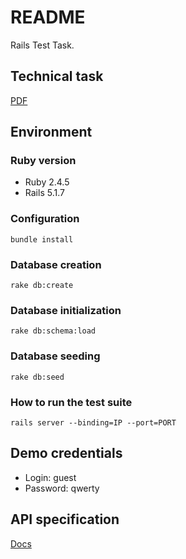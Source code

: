 # README

Rails Test Task.

## Technical task
[PDF](public/tt.pdf)

## Environment

### Ruby version

* Ruby 2.4.5
* Rails 5.1.7

### Configuration
`bundle install`

### Database creation
`rake db:create`

### Database initialization
`rake db:schema:load`

### Database seeding
`rake db:seed`

### How to run the test suite
`rails server --binding=IP --port=PORT`

## Demo credentials

* Login: guest
* Password: qwerty

## API specification
[Docs](api_doc.md)

